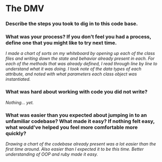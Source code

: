 # The DMV
### Describe the steps you took to dig in to this code base. 
### What was your process? If you don’t feel you had a process, define one that you might like to try next time.
*I made a chart of sorts on my whiteboard by opening up each of the class files and writing down the state and behavior 
already present in each. For each of the methods that was already defined, I read through line by line to understand 
what it was doing. I took note of the data types of each attribute, and noted with what parameters each class object was 
instantiated.*
### What was hard about working with code you did not write?
*Nothing... yet.* 
### What was easier than you expected about jumping in to an unfamiliar codebase? What made it easy? If nothing felt easy, what would’ve helped you feel more comfortable more quickly?
*Drawing a chart of the codebase already present was a lot easier than the first time around. Also easier than I expected 
it to be this time. Better understanding of OOP and ruby made it easy.*